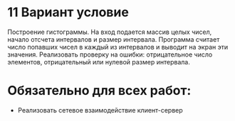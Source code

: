 # 11 Вариант условие
Построение гистограммы. На вход подается массив целых чисел, начало отсчета интервалов и размер интервала. Программа считает число попавших чисел в каждый из интервалов и выводит на экран эти значения. Реализовать проверку на ошибки: отрицательное число элементов, отрицательный или нулевой размер интервала.
# Обязательно для всех работ:
* Реализовать сетевое взаимодействие клиент-сервер

